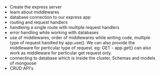 - Create the express server
- learn about middlewares
- database connection to our express app
- routing and request handlers
- handleing a single route with multiple request handlers
- error handling while working with databases
- use of middlewares, order of middlewares while writing code, multiple type of request handled by app.use(). We can also provide the middleware for perticular type of request.
  eg: GET - app.get() can also work as middleware for perticular get request only.
- connecting to database which is inside the cluster, Schemas and models of mongoose
- CRUD API's
